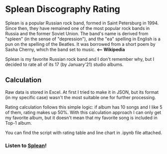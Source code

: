 # Splean Discography Rating

Splean is a popular Russian rock band, formed in Saint Petersburg in 1994. Since then, they have remained one of the most popular rock bands in Russia and the former Soviet Union. The band's name is derived from "spleen" (in the sense of "depression"), and the "ea" spelling in English is a pun on the spelling of the Beatles. It was borrowed from a short poem by Sasha Cherny, which the band set to music. **<-- Wikipedia**

Splean is my favorite Russian rock band and I don't remember why, but I decided to rate all of its 17 (by January'21) studio albums.

## Calculation

Raw data is stored in Excel. At first I tried to make it in JSON, but its format (in my specific case) wasn't the most suitable one for further processing.

Rating calculation follows this simple logic: if album has 10 songs and I like 5 of them, rating makes up 50%. With this calculation approach I can only get my favorite album, but it doesn't mean that my favorite song is included in Top-1 album.

You can find the script with rating table and line chart in .ipynb file attached. 


### Listen to [Splean](https://open.spotify.com/artist/6rdFMVoMSEN4GGX98u6QTj)!
